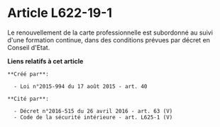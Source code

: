 # Article L622-19-1

Le renouvellement de la carte professionnelle est subordonné au suivi d'une formation continue, dans des conditions prévues
par décret en Conseil d'Etat.

**Liens relatifs à cet article**

	**Créé par**:

	  - Loi n°2015-994 du 17 août 2015 - art. 40

	**Cité par**:

	  - Décret n°2016-515 du 26 avril 2016 - art. 63 (V)
	  - Code de la sécurité intérieure - art. L625-1 (V)
